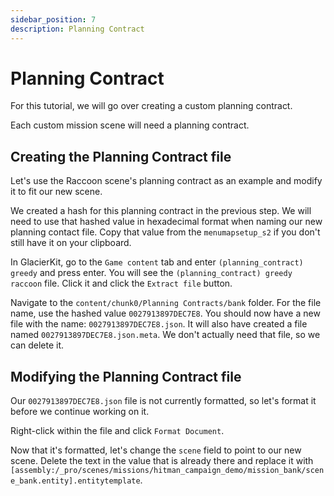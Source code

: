 ```yaml
---
sidebar_position: 7
description: Planning Contract
---
```


# Planning Contract

For this tutorial, we will go over creating a custom planning contract.

Each custom mission scene will need a planning contract.

## Creating the Planning Contract file
Let's use the Raccoon scene's planning contract as an example and modify it to fit our new scene.

We created a hash for this planning contract in the previous step. We will need to use that hashed value in hexadecimal format when naming our new planning contact file. Copy that value from the `menumapsetup_s2` if you don't still have it on your clipboard.

In GlacierKit, go to the `Game content` tab and enter `(planning_contract) greedy` and press enter. You will see the `(planning_contract) greedy raccoon` file. Click it and click the `Extract file` button.

Navigate to the `content/chunk0/Planning Contracts/bank` folder. For the file name, use the hashed value `0027913897DEC7E8`. You should now have a new file with the name: `0027913897DEC7E8.json`. It will also have created a file named `0027913897DEC7E8.json.meta`. We don't actually need that file, so we can delete it. 

## Modifying the Planning Contract file

Our `0027913897DEC7E8.json` file is not currently formatted, so let's format it before we continue working on it.

Right-click within the file and click `Format Document`.

Now that it's formatted, let's change the `scene` field to point to our new scene. Delete the text in the value that is already there and replace it with `[assembly:/_pro/scenes/missions/hitman_campaign_demo/mission_bank/scene_bank.entity].entitytemplate`.